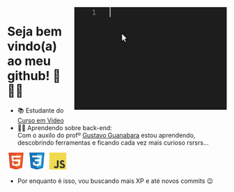 <img src="baner.gif" width="350px" align="right">

# Seja bem vindo(a) ao meu github! 😬🤙🏾

- 📚 Estudante do <a href="https://cursoemvideo.com" target="_blank">Curso em Video</a>
- 👩‍💻 Aprendendo sobre back-end: <br>
Com o auxilo do profº <a href="https://github.com/gustavoguanabara" target="_blank">Gustavo Guanabara</a> estou aprendendo, descobrindo ferramentas e ficando cada vez mais curioso rsrsrs...

<div>
  <img src="https://github.com/devicons/devicon/blob/master/icons/html5/html5-original.svg" title="HTML5" alt="HTML" width="40" height="40"/>&nbsp;
  <img src="https://github.com/devicons/devicon/blob/master/icons/css3/css3-original.svg" title="CSS3" alt="CSS3" width="40" height="40"/>&nbsp;
  <img src="https://github.com/devicons/devicon/blob/master/icons/javascript/javascript-original.svg" title="JavaScript" alt="JavaScript" width="40" height="40"/>&nbsp;
</div>

- Por enquanto é isso, vou buscando mais XP e até novos commits 😉
